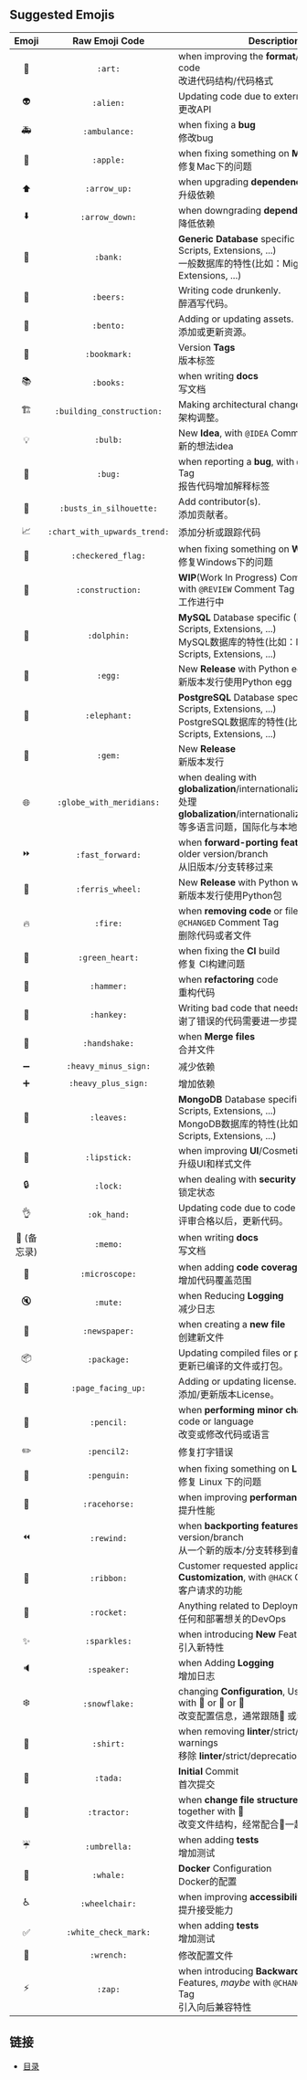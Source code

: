 ## Suggested Emojis

| Emoji | Raw Emoji Code | Description |
|:---:|:---:|---|
| :art: | `:art:` | when improving the **format**/structure of the code <br />改进代码结构/代码格式 |
| :alien: | `:alien:` | Updating code due to external API changes. <br />更改API |
| :ambulance: | `:ambulance:` | when fixing a **bug** <br />修改bug|
| :apple: | `:apple:` | when fixing something on **Mac OS** <br />修复Mac下的问题|
| :arrow_up: | `:arrow_up:` | when upgrading **dependencies** <br />升级依赖|
| :arrow_down: | `:arrow_down:` | when downgrading **dependencies** <br />降低依赖|
| :bank: | `:bank:` | **Generic Database** specific (Migrations, Scripts, Extensions, ...) <br />一般数据库的特性(比如：Migrations, Scripts, Extensions, ...)|
| :beers: | `:beers:` | Writing code drunkenly.<br />醉酒写代码。|
| :bento: | `:bento:` | Adding or updating assets.<br />添加或更新资源。|
| :bookmark: | `:bookmark:` | Version **Tags** <br />版本标签|
| :books: | `:books:` | when writing **docs** <br />写文档|
| :building_construction: | `:building_construction:` | Making architectural changes.<br />架构调整。|
| :bulb: | `:bulb:` | New **Idea**, with `@IDEA` Comment Tag <br />新的想法idea|
| :bug: | `:bug:` | when reporting a **bug**, with `@FIXME` Comment Tag <br />报告代码增加解释标签|
| :busts_in_silhouette: | `:busts_in_silhouette:` | Add contributor(s).<br />添加贡献者。|
| :chart_with_upwards_trend: | `:chart_with_upwards_trend:` | 添加分析或跟踪代码 |
| :checkered_flag: | `:checkered_flag:` | when fixing something on **Windows** <br />修复Windows下的问题|
| :construction: | `:construction:` | **WIP**(Work In Progress) Commits, _maybe_ with `@REVIEW` Comment Tag <br />工作进行中|
| :dolphin: | `:dolphin:` | **MySQL** Database specific (Migrations, Scripts, Extensions, ...) <br />MySQL数据库的特性(比如：Migrations, Scripts, Extensions, ...)|
| :egg: | `:egg:` | New **Release** with Python egg <br />新版本发行使用Python egg|
| :elephant: | `:elephant:` | **PostgreSQL** Database specific (Migrations, Scripts, Extensions, ...) <br /> PostgreSQL数据库的特性(比如：Migrations, Scripts, Extensions, ...)|
| :gem: | `:gem:` | New **Release** <br />新版本发行|
| :globe_with_meridians: | `:globe_with_meridians:` | when dealing with **globalization**/internationalization/i18n/g11n <br />处理**globalization**/internationalization/i18n/g11n等多语言问题，国际化与本地化。|
| :fast_forward: | `:fast_forward:` | when **forward-porting features** from an older version/branch <br />从旧版本/分支转移过来|
| :ferris_wheel: | `:ferris_wheel:` | New **Release** with Python wheel package <br />新版本发行使用Python包|
| :fire: | `:fire:` | when **removing code** or files, _maybe_ with `@CHANGED` Comment Tag <br />删除代码或者文件|
| :green_heart: | `:green_heart:` | when fixing the **CI** build <br />修复 CI构建问题|
| :hammer: | `:hammer:` | when **refactoring** code <br />重构代码|
| :hankey: | `:hankey:` | Writing bad code that needs to be improved. <br />谢了错误的代码需要进一步提升。|
| :handshake: | `:handshake:` | when **Merge files** <br />合并文件|
| :heavy_minus_sign: | `:heavy_minus_sign:` | 减少依赖 |
| :heavy_plus_sign: | `:heavy_plus_sign:` | 增加依赖 |
| :leaves: | `:leaves:` | **MongoDB** Database specific (Migrations, Scripts, Extensions, ...) <br />MongoDB数据库的特性(比如：Migrations, Scripts, Extensions, ...)|
| :lipstick: | `:lipstick:` | when improving **UI**/Cosmetic <br />升级UI和样式文件|
| :lock: | `:lock:` | when dealing with **security** <br />锁定状态 |
| :ok_hand: | `:ok_hand:` | Updating code due to code review changes.<br />评审合格以后，更新代码。|
| :memo: (备忘录)|`:memo:`|when writing **docs** <br />写文档|
| :microscope: | `:microscope:` | when adding **code coverage** <br />增加代码覆盖范围|
| :mute: | `:mute:` | when Reducing **Logging** <br />减少日志|
| :newspaper: | `:newspaper:` | when creating a **new file** <br />创建新文件 |
| :package: | `:package:` | Updating compiled files or packages. <br />更新已编译的文件或打包。|
| :page_facing_up: | `:page_facing_up:` | Adding or updating license. <br />添加/更新版本License。|
| :pencil: | `:pencil:` | when **performing minor changes/fixing** the code or language <br />改变或修改代码或语言|
| :pencil2: | `:pencil2:` | 修复打字错误 |
| :penguin: | `:penguin:` | when fixing something on **Linux** <br />修复 Linux 下的问题|
| :racehorse: | `:racehorse:` | when improving **performance** <br />提升性能 |
| :rewind: | `:rewind:` | when **backporting features** from a newer version/branch <br />从一个新的版本/分支转移到备份|
| :ribbon: | `:ribbon:` | Customer requested application **Customization**, with `@HACK` Comment Tag <br />客户请求的功能|
| :rocket: | `:rocket:` | Anything related to Deployments/**DevOps** <br />任何和部署想关的DevOps |
| :sparkles: | `:sparkles:` | when introducing **New** Features <br />引入新特性|
| :speaker: | `:speaker:` | when Adding **Logging** <br />增加日志|
| :snowflake: | `:snowflake:` | changing **Configuration**, Usually together with :penguin: or :ribbon: or :rocket: <br />改变配置信息，通常跟随:penguin: 或者 :ribbon: 或者 :rocket:|
| :shirt: | `:shirt:` | when removing **linter**/strict/deprecation warnings <br />移除 **linter**/strict/deprecation警告|
| :tada: | `:tada:` | **Initial** Commit <br />首次提交|
| :tractor: | `:tractor:` | when **change file structure**. Usually together with :art: <br />改变文件结构，经常配合:art:一起使用|
| :umbrella: | `:umbrella:` | when adding **tests** <br />增加测试|
| :whale: | `:whale:` | **Docker** Configuration<br /> Docker的配置|
| :wheelchair: | `:wheelchair:` | when improving **accessibility** <br />提升接受能力|
| :white_check_mark: | `:white_check_mark:` | when adding **tests** <br />增加测试|
| :wrench: | `:wrench:` | 修改配置文件 |
| :zap: | `:zap:` | when introducing **Backward-InCompatible** Features, _maybe_ with `@CHANGED` Comment Tag<br /> 引入向后兼容特性|



## 链接
- [目录](https://github.com/sunnygocms/gobook/blob/master/menu.md)
